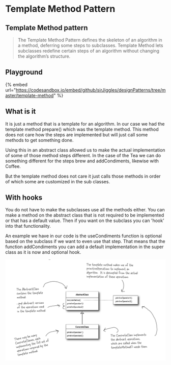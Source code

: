 # Template Method Pattern

## Template Method pattern

> The Template Method Pattern defines the skeleton of an algorithm in a method, deferring some steps to subclasses. Template Method lets subclasses redefine certain steps of an algorithm without changing the algorithm’s structure.

## Playground

{% embed url="https://codesandbox.io/embed/github/sirJiggles/designPatterns/tree/master/template-method" %}

## What is it

It is just a method that is a template for an algorithm. In our case we had the template method prepare\(\) which was the template method. This method does not care how the steps are implemented but will just call some methods to get something done.

Using this in an abstract class allowed us to make the actual implementation of some of those method steps different. In the case of the Tea we can do something different for the steps brew and addCondiments, likewise with Coffee.

But the template method does not care it just calls those methods in order of which some are customized in the sub classes.

## With hooks

You do not have to make the subclasses use all the methods either. You can make a method on the abstract class that is not required to be implemented or that has a default value. Then if you want on the subclass you can 'hook' into that functionality.

An example we have in our code is the useCondiments function is optional based on the subclass if we want to even use that step. That means that the function addCondiments you can add a default implementation in the super class as it is now and optional hook.

![](.gitbook/assets/templatemethodclassdiagram.png)

